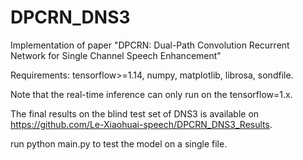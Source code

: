 # DPCRN_DNS3
Implementation of paper "DPCRN: Dual-Path Convolution Recurrent Network for Single Channel Speech Enhancement"

Requirements:
tensorflow>=1.14,
numpy,
matplotlib,
librosa,
sondfile.  

Note that the real-time inference can only run on the tensorflow=1.x. 

The final results on the blind test set of DNS3 is available on https://github.com/Le-Xiaohuai-speech/DPCRN_DNS3_Results.

run python main.py to test the model on a single file.
